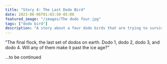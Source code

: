 ```yaml
---
title: "Story 4: The Last Dodo Bird"
date: 2023-06-06T01:03:50-05:00
featured_image: "/images/The dodo four.jpg"
tags: ["dodo bird"]
description: "A story about a four dodo birds that are trying to survive the ice age."
---
```


"The final flock, the last set of dodos on earth. Dodo 1, dodo 2, dodo 3, and dodo 4. Will any of them make it past the ice age?"

...to be continued